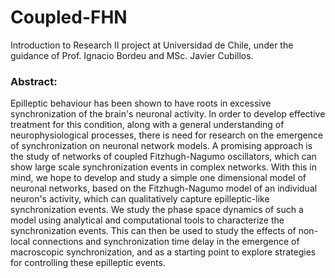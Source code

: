 # Coupled-FHN
 Introduction to Research II project at Universidad de Chile, under the guidance of Prof. Ignacio Bordeu and MSc. Javier Cubillos. 

### Abstract:

Epilleptic behaviour has been shown to have roots in excessive synchronization of the brain's neuronal activity. In order to develop effective treatment for this condition, along with a general understanding of neurophysiological processes, there is need for research on the emergence of synchronization on neuronal network models. A promising approach is the study of networks of coupled Fitzhugh-Nagumo oscillators, which can show large scale synchronization events in complex networks. With this in mind, we hope to develop and study a simple one dimensional model of neuronal networks, based on the Fitzhugh-Nagumo model of an individual neuron's activity, which can qualitatively capture epilleptic-like synchronization events. We study the phase space dynamics of such a model using analytical and computational tools to characterize the synchronization events. This can then be used to study the effects of non-local connections and synchronization time delay in the emergence of macroscopic synchronization, and as a starting point to explore strategies for controlling these epilleptic events.
